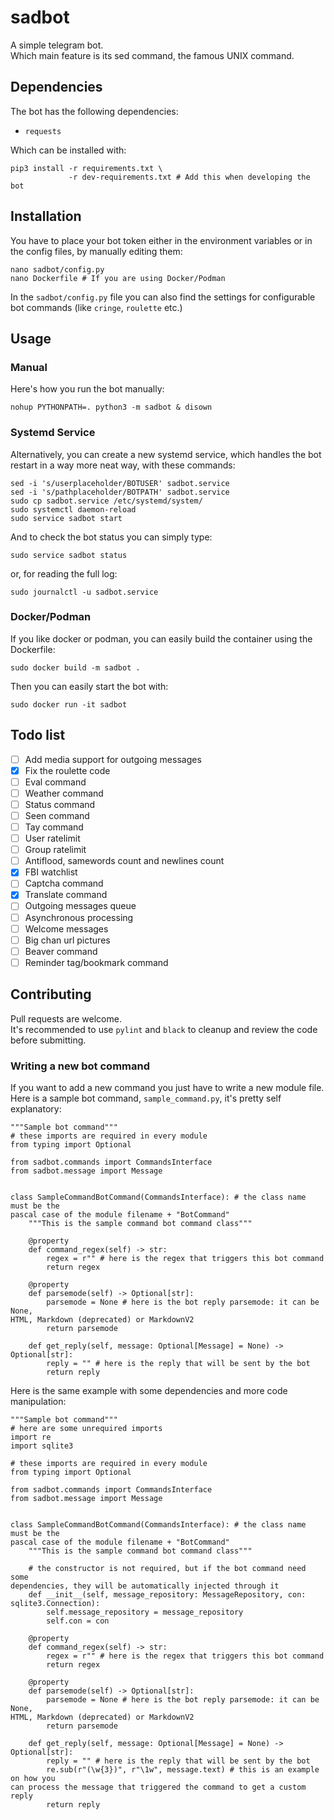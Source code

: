 # sadbot
A simple telegram bot.  
Which main feature is its sed command, the famous UNIX command.

## Dependencies
The bot has the following dependencies:
- `requests`

Which can be installed with:
```
pip3 install -r requirements.txt \
             -r dev-requirements.txt # Add this when developing the bot
```

## Installation
You have to place your bot token either in the environment variables or in the
config files, by manually editing them:
```
nano sadbot/config.py
nano Dockerfile # If you are using Docker/Podman
```
In the `sadbot/config.py` file you can also find the settings for configurable
bot commands (like `cringe`, `roulette` etc.)


## Usage
### Manual
Here's how you run the bot manually:  
```
nohup PYTHONPATH=. python3 -m sadbot & disown
```
### Systemd Service
Alternatively, you can create a new systemd service, which handles the bot
restart in a way more neat way, with these commands:
```
sed -i 's/userplaceholder/BOTUSER' sadbot.service
sed -i 's/pathplaceholder/BOTPATH' sadbot.service
sudo cp sadbot.service /etc/systemd/system/
sudo systemctl daemon-reload
sudo service sadbot start
```
And to check the bot status you can simply type:
```
sudo service sadbot status
```
or, for reading the full log:
```
sudo journalctl -u sadbot.service
```
### Docker/Podman
If you like docker or podman, you can easily build the container using the
Dockerfile:
```
sudo docker build -m sadbot .
```
Then you can easily start the bot with:
```
sudo docker run -it sadbot
```

## Todo list
- [ ] Add media support for outgoing messages
- [X] Fix the roulette code
- [ ] Eval command
- [ ] Weather command
- [ ] Status command
- [ ] Seen command
- [ ] Tay command
- [ ] User ratelimit
- [ ] Group ratelimit
- [ ] Antiflood, samewords count and newlines count
- [X] FBI watchlist
- [ ] Captcha command
- [X] Translate command
- [ ] Outgoing messages queue
- [ ] Asynchronous processing
- [ ] Welcome messages
- [ ] Big chan url pictures
- [ ] Beaver command
- [ ] Reminder tag/bookmark command

## Contributing
Pull requests are welcome.  
It's recommended to use `pylint` and `black` to cleanup and review the
code before submitting.

### Writing a new bot command
If you want to add a new command you just have to write a new module file.  
Here is a sample bot command, `sample_command.py`, it's pretty self explanatory:
```
"""Sample bot command"""
# these imports are required in every module
from typing import Optional

from sadbot.commands import CommandsInterface
from sadbot.message import Message


class SampleCommandBotCommand(CommandsInterface): # the class name must be the
pascal case of the module filename + "BotCommand"
    """This is the sample command bot command class"""

    @property
    def command_regex(self) -> str:
        regex = r"" # here is the regex that triggers this bot command
        return regex

    @property
    def parsemode(self) -> Optional[str]:
        parsemode = None # here is the bot reply parsemode: it can be None,
HTML, Markdown (deprecated) or MarkdownV2
        return parsemode

    def get_reply(self, message: Optional[Message] = None) -> Optional[str]:
        reply = "" # here is the reply that will be sent by the bot
        return reply
```
Here is the same example with some dependencies and more code manipulation:
```
"""Sample bot command"""
# here are some unrequired imports
import re
import sqlite3

# these imports are required in every module
from typing import Optional

from sadbot.commands import CommandsInterface
from sadbot.message import Message


class SampleCommandBotCommand(CommandsInterface): # the class name must be the
pascal case of the module filename + "BotCommand"
    """This is the sample command bot command class"""

    # the constructor is not required, but if the bot command need some
dependencies, they will be automatically injected through it
    def __init__(self, message_repository: MessageRepository, con: sqlite3.Connection):
        self.message_repository = message_repository
        self.con = con

    @property
    def command_regex(self) -> str:
        regex = r"" # here is the regex that triggers this bot command
        return regex

    @property
    def parsemode(self) -> Optional[str]:
        parsemode = None # here is the bot reply parsemode: it can be None,
HTML, Markdown (deprecated) or MarkdownV2
        return parsemode

    def get_reply(self, message: Optional[Message] = None) -> Optional[str]:
        reply = "" # here is the reply that will be sent by the bot
        re.sub(r"(\w{3})", r"\1w", message.text) # this is an example on how you
can process the message that triggered the command to get a custom reply
        return reply
```
